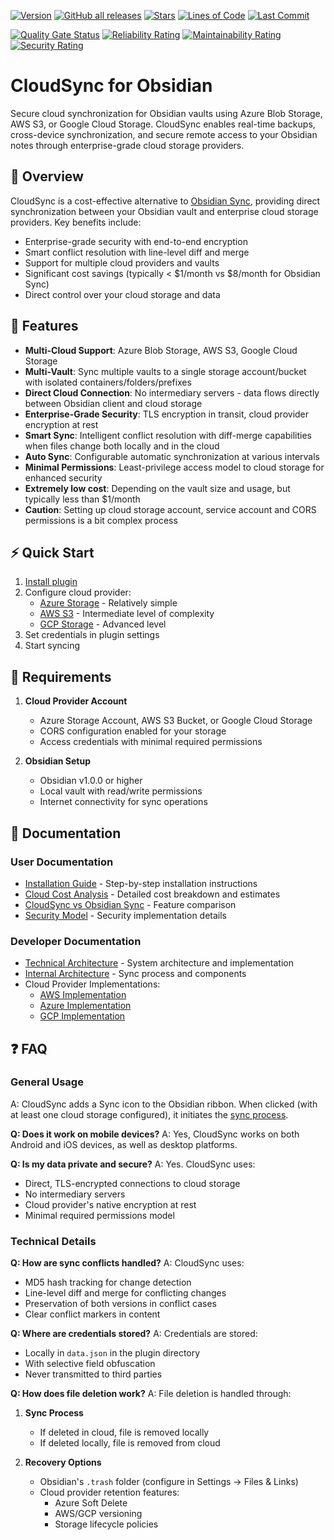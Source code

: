 [![Version](https://img.shields.io/github/v/release/mihakralj/obsidian-cloudsync)](https://github.com/mihakralj/obsidian-cloudsync) [![GitHub all releases](https://img.shields.io/github/downloads/mihakralj/obsidian-cloudsync/total?color=blue)](https://github.com/mihakralj/obsidian-cloudsync/releases)
 [![Stars](https://img.shields.io/github/stars/mihakralj/obsidian-cloudsync?style=flat)](https://github.com/mihakralj/obsidian-cloudsync/stargazers) [![Lines of Code](https://sonarcloud.io/api/project_badges/measure?project=mihakralj_obsidian-cloudsync&metric=ncloc)](https://sonarcloud.io/summary/overall?id=mihakralj_obsidian-cloudsync)  [![Last Commit](https://img.shields.io/github/last-commit/mihakralj/obsidian-cloudsync?color=blue)](https://github.com/mihakralj/obsidian-cloudsync/commits/main)


[![Quality Gate Status](https://sonarcloud.io/api/project_badges/measure?project=mihakralj_obsidian-cloudsync&metric=alert_status)](https://sonarcloud.io/summary/new_code?id=mihakralj_obsidian-cloudsync) [![Reliability Rating](https://sonarcloud.io/api/project_badges/measure?project=mihakralj_obsidian-cloudsync&metric=reliability_rating)](https://sonarcloud.io/summary/new_code?id=mihakralj_obsidian-cloudsync) [![Maintainability Rating](https://sonarcloud.io/api/project_badges/measure?project=mihakralj_obsidian-cloudsync&metric=sqale_rating)](https://sonarcloud.io/summary/new_code?id=mihakralj_obsidian-cloudsync) [![Security Rating](https://sonarcloud.io/api/project_badges/measure?project=mihakralj_obsidian-cloudsync&metric=security_rating)](https://sonarcloud.io/summary/new_code?id=mihakralj_obsidian-cloudsync)



# CloudSync for Obsidian

Secure cloud synchronization for Obsidian vaults using Azure Blob Storage, AWS S3, or Google Cloud Storage. CloudSync enables real-time backups, cross-device synchronization, and secure remote access to your Obsidian notes through enterprise-grade cloud storage providers.

## 🎯 Overview

CloudSync is a cost-effective alternative to [Obsidian Sync](doc/comparison.md), providing direct synchronization between your Obsidian vault and enterprise cloud storage providers. Key benefits include:
- Enterprise-grade security with end-to-end encryption
- Smart conflict resolution with line-level diff and merge
- Support for multiple cloud providers and vaults
- Significant cost savings (typically < $1/month vs $8/month for Obsidian Sync)
- Direct control over your cloud storage and data

## 🚀 Features

- **Multi-Cloud Support**: Azure Blob Storage, AWS S3, Google Cloud Storage
- **Multi-Vault**: Sync multiple vaults to a single storage account/bucket with isolated containers/folders/prefixes
- **Direct Cloud Connection**: No intermediary servers - data flows directly between Obsidian client and cloud storage
- **Enterprise-Grade Security**: TLS encryption in transit, cloud provider encryption at rest
- **Smart Sync**: Intelligent conflict resolution with diff-merge capabilities when files change both locally and in the cloud
- **Auto Sync**: Configurable automatic synchronization at various intervals
- **Minimal Permissions**: Least-privilege access model to cloud storage for enhanced security
- **Extremely low cost**: Depending on the vault size and usage, but typically less than $1/month
- **Caution**: Setting up cloud storage account, service account and CORS permissions is a bit complex process

## ⚡ Quick Start

1. [Install plugin](doc/install.md)
2. Configure cloud provider:
   - [Azure Storage](doc/azure.md) - Relatively simple
   - [AWS S3](doc/aws.md) - Intermediate level of complexity
   - [GCP Storage](doc/gcp.md) - Advanced level
3. Set credentials in plugin settings
4. Start syncing

## 🔧 Requirements

1. **Cloud Provider Account**
   - Azure Storage Account, AWS S3 Bucket, or Google Cloud Storage
   - CORS configuration enabled for your storage
   - Access credentials with minimal required permissions

2. **Obsidian Setup**
   - Obsidian v1.0.0 or higher
   - Local vault with read/write permissions
   - Internet connectivity for sync operations

## 📖 Documentation

### User Documentation
- [Installation Guide](doc/install.md) - Step-by-step installation instructions
- [Cloud Cost Analysis](doc/cost.md) - Detailed cost breakdown and estimates
- [CloudSync vs Obsidian Sync](doc/comparison.md) - Feature comparison
- [Security Model](doc/security.md) - Security implementation details

### Developer Documentation
- [Technical Architecture](doc/architecture.md) - System architecture and implementation
- [Internal Architecture](doc/internals.md) - Sync process and components
- Cloud Provider Implementations:
  - [AWS Implementation](doc/awsFetch.md)
  - [Azure Implementation](doc/azureFetch.md)
  - [GCP Implementation](doc/gcpFetch.md)

## ❓ FAQ

### General Usage

A: CloudSync adds a Sync icon to the Obsidian ribbon. When clicked (with at least one cloud storage configured), it initiates the [sync process](doc/internals.md).

**Q: Does it work on mobile devices?**
A: Yes, CloudSync works on both Android and iOS devices, as well as desktop platforms.

**Q: Is my data private and secure?**
A: Yes. CloudSync uses:
- Direct, TLS-encrypted connections to cloud storage
- No intermediary servers
- Cloud provider's native encryption at rest
- Minimal required permissions model

### Technical Details

**Q: How are sync conflicts handled?**
A: CloudSync uses:
- MD5 hash tracking for change detection
- Line-level diff and merge for conflicting changes
- Preservation of both versions in conflict cases
- Clear conflict markers in content

**Q: Where are credentials stored?**
A: Credentials are stored:
- Locally in `data.json` in the plugin directory
- With selective field obfuscation
- Never transmitted to third parties

**Q: How does file deletion work?**
A: File deletion is handled through:
1. **Sync Process**
   - If deleted in cloud, file is removed locally
   - If deleted locally, file is removed from cloud

2. **Recovery Options**
   - Obsidian's `.trash` folder (configure in Settings → Files & Links)
   - Cloud provider retention features:
     - Azure Soft Delete
     - AWS/GCP versioning
     - Storage lifecycle policies
